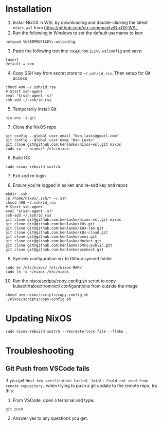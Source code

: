 # Installation
1. Install NixOS in WSL by downloading and double-clicking the latest `nixos.wsl` from https://github.com/nix-community/NixOS-WSL
2. Run the following in Windows to set the default username to ken:
```
notepad %USERPROFILE%\.wslconfig
```
3. Paste the following text into `%USERPROFILE%\.wslconfig` and save:
```
[user]
default = ken
```
4. Copy SSH key from secret store to `~/.ssh/id_rsa`. Then setup for Git access
```
chmod 400 ~/.ssh/id_rsa
# Start ssh-agent
eval "$(ssh-agent -s)"
ssh-add ~/.ssh/id_rsa
```
5. Temporarily install Git
```
nix-env -i git
```
7.  Clone the NixOS repo
```
git config --global user.email "ken.lasko@gmail.com"
git config --global user.name "Ken Lasko"
git clone git@github.com:kenlasko/nixos-wsl.git nixos
sudo cp -r nixos/* /etc/nixos
```
6. Build OS
```
sudo nixos-rebuild switch
```
7. Exit and re-login

9. Ensure you're logged in as ken and re-add key and repos
```
mkdir .ssh
cp /home/nixos/.ssh/* ~/.ssh
chmod 400 ~/.ssh/id_rsa
# Start ssh-agent
eval "$(ssh-agent -s)"
ssh-add ~/.ssh/id_rsa
git clone git@github.com:kenlasko/nixos-wsl.git nixos
git clone git@github.com:kenlasko/k8s.git
git clone git@github.com:kenlasko/k8s-lab.git
git clone git@github.com:kenlasko/k8s-cloud.git
git clone git@github.com:kenlasko/omni.git
git clone git@github.com:kenlasko/docker.git
git clone git@github.com:kenlasko/omni-public.git
git clone git@github.com:kenlasko/pxeboot.git
```
8. Symlink configuration.nix to Github synced folder
```
sudo mv /etc/nixos/ /etc/nixos-BAK/
sudo ln -s ~/nixos /etc/nixos
```
10. Run the [nixos/scripts/copy-config.sh](scripts/copy-config.sh) script to copy kubectl/talosctl/omnictl configurations from outside the image
```
chmod u+x nixos/scripts/copy-config.sh
./nixos/scripts/copy-config.sh

```

# Updating NixOS
```
sudo nixos-rebuild switch --recreate-lock-file --flake .
```

# Troubleshooting
## Git Push from VSCode fails
If you get `Host key verification failed. fatal: Could not read from remote repository.` when trying to push a git update to the remote repo, try this:
1. From VSCode, open a terminal and type:
```
git push
```
2. Answer yes to any questions you get.
